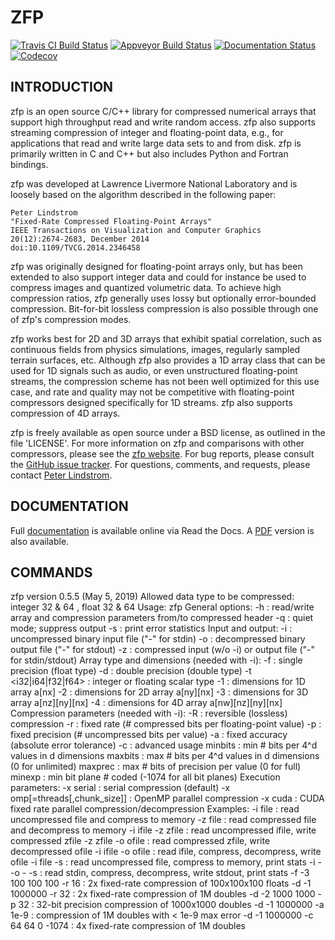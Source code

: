 ZFP
===
[![Travis CI Build Status](https://travis-ci.org/LLNL/zfp.svg?branch=develop)](https://travis-ci.org/LLNL/zfp)
[![Appveyor Build Status](https://ci.appveyor.com/api/projects/status/github/LLNL/zfp?branch=develop&svg=true)](https://ci.appveyor.com/project/salasoom/zfp)
[![Documentation Status](https://readthedocs.org/projects/zfp/badge/?version=release0.5.5)](https://zfp.readthedocs.io/en/release0.5.5/?badge=release0.5.5)
[![Codecov](https://codecov.io/gh/LLNL/zfp/branch/develop/graph/badge.svg)](https://codecov.io/gh/LLNL/zfp)

INTRODUCTION
------------

zfp is an open source C/C++ library for compressed numerical arrays that
support high throughput read and write random access.  zfp also supports
streaming compression of integer and floating-point data, e.g., for
applications that read and write large data sets to and from disk.
zfp is primarily written in C and C++ but also includes Python and
Fortran bindings.

zfp was developed at Lawrence Livermore National Laboratory and is loosely
based on the algorithm described in the following paper:

    Peter Lindstrom
    "Fixed-Rate Compressed Floating-Point Arrays"
    IEEE Transactions on Visualization and Computer Graphics
    20(12):2674-2683, December 2014
    doi:10.1109/TVCG.2014.2346458

zfp was originally designed for floating-point arrays only, but has been
extended to also support integer data and could for instance be used to
compress images and quantized volumetric data.  To achieve high compression
ratios, zfp generally uses lossy but optionally error-bounded compression.
Bit-for-bit lossless compression is also possible through one of zfp's
compression modes.

zfp works best for 2D and 3D arrays that exhibit spatial correlation, such as
continuous fields from physics simulations, images, regularly sampled terrain
surfaces, etc.  Although zfp also provides a 1D array class that can be used
for 1D signals such as audio, or even unstructured floating-point streams,
the compression scheme has not been well optimized for this use case, and
rate and quality may not be competitive with floating-point compressors
designed specifically for 1D streams.  zfp also supports compression of
4D arrays.

zfp is freely available as open source under a BSD license, as outlined in
the file 'LICENSE'.  For more information on zfp and comparisons with other
compressors, please see the
[zfp website](https://computation.llnl.gov/projects/floating-point-compression).
For bug reports, please consult the
[GitHub issue tracker](https://github.com/LLNL/zfp/issues).
For questions, comments, and requests, please contact
[Peter Lindstrom](mailto:pl@llnl.gov).


DOCUMENTATION
-------------

Full
[documentation](http://zfp.readthedocs.io/en/release0.5.5/)
is available online via Read the Docs.  A
[PDF](http://readthedocs.org/projects/zfp/downloads/pdf/release0.5.5/)
version is also available.

COMMANDS
--------

zfp version 0.5.5 (May 5, 2019)
Allowed data type to be compressed: integer 32 & 64 , float 32 & 64
Usage: zfp <options>
General options:
  -h : read/write array and compression parameters from/to compressed header
  -q : quiet mode; suppress output
  -s : print error statistics
Input and output:
  -i <path> : uncompressed binary input file ("-" for stdin)
  -o <path> : decompressed binary output file ("-" for stdout)
  -z <path> : compressed input (w/o -i) or output file ("-" for stdin/stdout)
Array type and dimensions (needed with -i):
  -f : single precision (float type)
  -d : double precision (double type)
  -t <i32|i64|f32|f64> : integer or floating scalar type
  -1 <nx> : dimensions for 1D array a[nx]
  -2 <nx> <ny> : dimensions for 2D array a[ny][nx]
  -3 <nx> <ny> <nz> : dimensions for 3D array a[nz][ny][nx]
  -4 <nx> <ny> <nz> <nw> : dimensions for 4D array a[nw][nz][ny][nx]
Compression parameters (needed with -i):
  -R : reversible (lossless) compression
  -r <rate> : fixed rate (# compressed bits per floating-point value)
  -p <precision> : fixed precision (# uncompressed bits per value)
  -a <tolerance> : fixed accuracy (absolute error tolerance)
  -c <minbits> <maxbits> <maxprec> <minexp> : advanced usage
      minbits : min # bits per 4^d values in d dimensions
      maxbits : max # bits per 4^d values in d dimensions (0 for unlimited)
      maxprec : max # bits of precision per value (0 for full)
      minexp : min bit plane # coded (-1074 for all bit planes)
Execution parameters:
  -x serial : serial compression (default)
  -x omp[=threads[,chunk_size]] : OpenMP parallel compression
  -x cuda : CUDA fixed rate parallel compression/decompression
Examples:
  -i file : read uncompressed file and compress to memory
  -z file : read compressed file and decompress to memory
  -i ifile -z zfile : read uncompressed ifile, write compressed zfile
  -z zfile -o ofile : read compressed zfile, write decompressed ofile
  -i ifile -o ofile : read ifile, compress, decompress, write ofile
  -i file -s : read uncompressed file, compress to memory, print stats
  -i - -o - -s : read stdin, compress, decompress, write stdout, print stats
  -f -3 100 100 100 -r 16 : 2x fixed-rate compression of 100x100x100 floats
  -d -1 1000000 -r 32 : 2x fixed-rate compression of 1M doubles
  -d -2 1000 1000 -p 32 : 32-bit precision compression of 1000x1000 doubles
  -d -1 1000000 -a 1e-9 : compression of 1M doubles with < 1e-9 max error
  -d -1 1000000 -c 64 64 0 -1074 : 4x fixed-rate compression of 1M doubles
